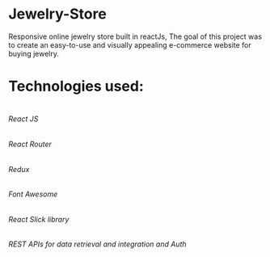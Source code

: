 # Jewelry-Store
Responsive online jewelry store built in reactJs, The goal of this project was to create an easy-to-use and visually appealing e-commerce website for buying jewelry.

<h1>Technologies used:<h1/><h6>React JS</h6>
<h6>React Router</h6>
<h6>Redux</h6>
<h6>Font Awesome</h6>
<h6>React Slick library </h6>
<h6>REST APIs for data retrieval and integration and Auth</h6>
